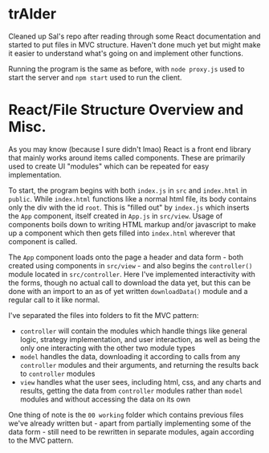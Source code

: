 # trAIder

Cleaned up Sal's repo after reading through some React documentation and started to put files in MVC structure. Haven't done much yet but might make it easier to understand what's going on and implement other functions.

Running the program is the same as before, with `node proxy.js` used to start the server and `npm start` used to run the client.

# React/File Structure Overview and Misc.

As you may know (because I sure didn't lmao) React is a front end library that mainly works around items called components. These are primarily used to create UI "modules" which can be repeated for easy implementation. 

To start, the program begins with both `index.js` in `src` and `index.html` in `public`. While `index.html` functions like a normal html file, its body contains only the div with the id `root`. This is "filled out" by `index.js` which inserts the `App` component, itself created in `App.js` in `src/view`. Usage of components boils down to writing HTML markup and/or javascript to make up a component which then gets filled into `index.html` wherever that component is called.

The `App` component loads onto the page a header and data form - both created using components in `src/view` - and also begins the `controller()` module located in `src/controller`. Here I've implemented interactivity with the forms, though no actual call to download the data yet, but this can be done with an import to an as of yet written `downloadData()` module and a regular call to it like normal.

I've separated the files into folders to fit the MVC pattern:

- `controller` will contain the modules which handle things like general logic, strategy implementation, and user interaction, as well as being the only one interacting with the other two module types
- `model` handles the data, downloading it according to calls from any `controller` modules and their arguments, and returning the results back to `controller` modules
- `view` handles what the user sees, including html, css, and any charts and results, getting the data from `controller` modules rather than `model` modules and without accessing the data on its own

One thing of note is the `00 working` folder which contains previous files we've already written but - apart from partially implementing some of the data form - still need to be rewritten in separate modules, again according to the MVC pattern.
